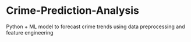 # Crime-Prediction-Analysis
Python + ML model to forecast crime trends using data preprocessing and feature engineering
